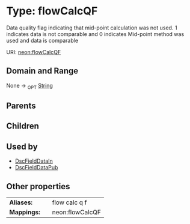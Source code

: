 
# Type: flowCalcQF


Data quality flag indicating that mid-point calculation was not used. 1 indicates data is not comparable and 0 indicates Mid-point method was used and data is comparable

URI: [neon:flowCalcQF](https://data.neonscience.org/flowCalcQF)


## Domain and Range

None ->  <sub>OPT</sub> [String](types/String.md)

## Parents


## Children


## Used by

 * [DscFieldDataIn](DscFieldDataIn.md)
 * [DscFieldDataPub](DscFieldDataPub.md)

## Other properties

|  |  |  |
| --- | --- | --- |
| **Aliases:** | | flow calc q f |
| **Mappings:** | | neon:flowCalcQF |

